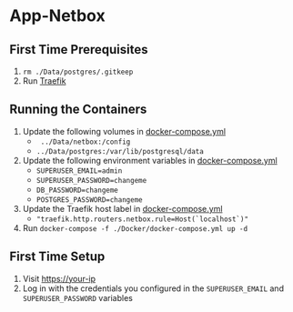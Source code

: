 # App-Netbox

## First Time Prerequisites

1. `rm ./Data/postgres/.gitkeep`
2. Run [Traefik](https://github.com/HackingServerHomelab/App-Traefik)

## Running the Containers

1. Update the following volumes in [docker-compose.yml](./Docker/docker-compose.yml)
    * ` ../Data/netbox:/config`
    * `../Data/postgres:/var/lib/postgresql/data`
1. Update the following environment variables in [docker-compose.yml](./Docker/docker-compose.yml)
    * `SUPERUSER_EMAIL=admin`
    * `SUPERUSER_PASSWORD=changeme`
    * `DB_PASSWORD=changeme`
    * `POSTGRES_PASSWORD=changeme`
2. Update the Traefik host label in [docker-compose.yml](./Docker/docker-compose.yml)
    * ``"traefik.http.routers.netbox.rule=Host(`localhost`)"``
3. Run `docker-compose -f ./Docker/docker-compose.yml up -d`

## First Time Setup

1. Visit <https://your-ip>
2. Log in with the credentials you configured in the `SUPERUSER_EMAIL` and `SUPERUSER_PASSWORD` variables
